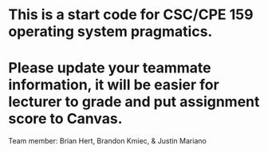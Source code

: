# This is a start code for CSC/CPE 159 operating system pragmatics.

# Please update your teammate information, it will be easier for lecturer to grade and put assignment score to Canvas. 

Team member:
Brian Hert, 
Brandon Kmiec, &
Justin Mariano
